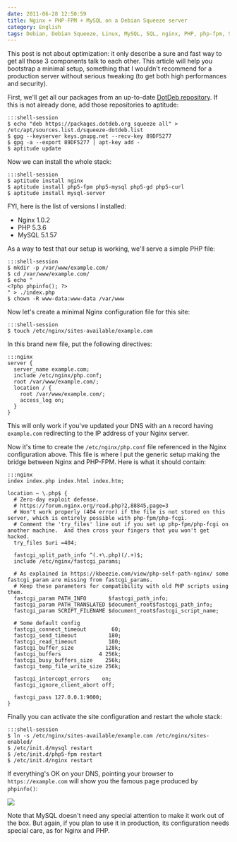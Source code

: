```yaml
---
date: 2011-06-28 12:50:59
title: Nginx + PHP-FPM + MySQL on a Debian Squeeze server
category: English
tags: Debian, Debian Squeeze, Linux, MySQL, SQL, nginx, PHP, php-fpm, Server, Web
---
```


This post is not about optimization: it only describe a sure and fast way to get all those 3 components talk to each other. This article will help you bootstrap a minimal setup, something that I wouldn't recommend for a production server without serious tweaking (to get both high performances and security).

First, we'll get all our packages from an up-to-date [DotDeb repository](https://www.dotdeb.org/). If this is not already done, add those repositories to aptitude:

    :::shell-session
    $ echo "deb https://packages.dotdeb.org squeeze all" > /etc/apt/sources.list.d/squeeze-dotdeb.list
    $ gpg --keyserver keys.gnupg.net --recv-key 89DF5277
    $ gpg -a --export 89DF5277 | apt-key add -
    $ aptitude update

Now we can install the whole stack:

    :::shell-session
    $ aptitude install nginx
    $ aptitude install php5-fpm php5-mysql php5-gd php5-curl
    $ aptitude install mysql-server

FYI, here is the list of versions I installed:
  * Nginx 1.0.2
  * PHP 5.3.6
  * MySQL 5.1.57

As a way to test that our setup is working, we'll serve a simple PHP file:

    :::shell-session
    $ mkdir -p /var/www/example.com/
    $ cd /var/www/example.com/
    $ echo "
    <?php phpinfo(); ?>
    " > ./index.php
    $ chown -R www-data:www-data /var/www

Now let's create a minimal Nginx configuration file for this site:

    :::shell-session
    $ touch /etc/nginx/sites-available/example.com

In this brand new file,  put the following directives:

    :::nginx
    server {
      server_name example.com;
      include /etc/nginx/php.conf;
      root /var/www/example.com/;
      location / {
        root /var/www/example.com/;
        access_log on;
      }
    }

This will only work if you've updated your DNS with an `A` record having `example.com` redirecting to the IP address of your Nginx server.

Now it's time to create the `/etc/nginx/php.conf` file referenced in the Nginx configuration above. This file is where I put the generic setup making the bridge between Nginx and PHP-FPM. Here is what it should contain:

    :::nginx
    index index.php index.html index.htm;

    location ~ \.php$ {
      # Zero-day exploit defense.
      # https://forum.nginx.org/read.php?2,88845,page=3
      # Won't work properly (404 error) if the file is not stored on this server, which is entirely possible with php-fpm/php-fcgi.
      # Comment the 'try_files' line out if you set up php-fpm/php-fcgi on another machine.  And then cross your fingers that you won't get hacked.
      try_files $uri =404;

      fastcgi_split_path_info ^(.+\.php)(/.+)$;
      include /etc/nginx/fastcgi_params;

      # As explained in https://kbeezie.com/view/php-self-path-nginx/ some fastcgi_param are missing from fastcgi_params.
      # Keep these parameters for compatibility with old PHP scripts using them.
      fastcgi_param PATH_INFO       $fastcgi_path_info;
      fastcgi_param PATH_TRANSLATED $document_root$fastcgi_path_info;
      fastcgi_param SCRIPT_FILENAME $document_root$fastcgi_script_name;

      # Some default config
      fastcgi_connect_timeout        60;
      fastcgi_send_timeout          180;
      fastcgi_read_timeout          180;
      fastcgi_buffer_size          128k;
      fastcgi_buffers            4 256k;
      fastcgi_busy_buffers_size    256k;
      fastcgi_temp_file_write_size 256k;

      fastcgi_intercept_errors    on;
      fastcgi_ignore_client_abort off;

      fastcgi_pass 127.0.0.1:9000;
    }

Finally you can activate the site configuration and restart the whole stack:

    :::shell-session
    $ ln -s /etc/nginx/sites-available/example.com /etc/nginx/sites-enabled/
    $ /etc/init.d/mysql restart
    $ /etc/init.d/php5-fpm restart
    $ /etc/init.d/nginx restart

If everything's OK on your DNS, pointing your browser to `https://example.com` will show you the famous page produced by `phpinfo()`:

![](/uploads/2011/phpinfo-536.png)

Note that MySQL doesn't need any special attention to make it work out of the box. But again, if you plan to use it in production, its configuration needs special care, as for Nginx and PHP.
